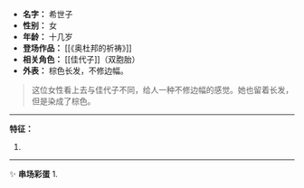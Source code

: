 
- **名字：** 希世子
- **性别：** 女
- **年龄：** 十几岁
- **登场作品：** [[《奥杜邦的祈祷》]]
- **相关角色：** [[佳代子]]（双胞胎）
- **外表：** 棕色长发，不修边幅。

> 这位女性看上去与佳代子不同，给人一种不修边幅的感觉。她也留着长发，但是染成了棕色。

---

**特征：** 

1. 

---

✨ **串场彩蛋** 
1. 
